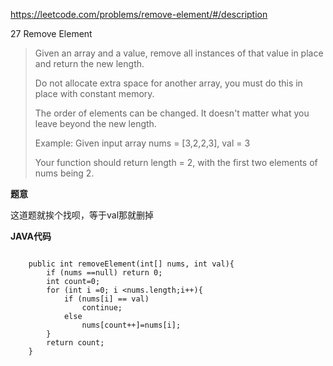 https://leetcode.com/problems/remove-element/#/description

27 Remove Element

> Given an array and a value, remove all instances of that value in place and return the new length.
> 
> Do not allocate extra space for another array, you must do this in place with constant memory.
> 
> The order of elements can be changed. It doesn't matter what you leave beyond the new length.
> 
> Example:
> Given input array nums = [3,2,2,3], val = 3
> 
> Your function should return length = 2, with the first two elements of nums being 2.

**题意**

这道题就挨个找呗，等于val那就删掉

**JAVA代码**


```

    public int removeElement(int[] nums, int val){
        if (nums ==null) return 0;
        int count=0;
        for (int i =0; i <nums.length;i++){
            if (nums[i] == val)
                continue;
            else
                nums[count++]=nums[i];
        }
        return count;
    }
```
